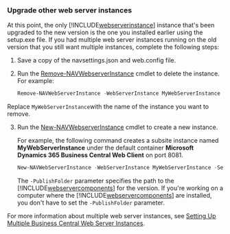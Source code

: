 ### Upgrade other web server instances

At this point, the only [!INCLUDE[webserverinstance](webserverinstance.md)] instance that's been upgraded to the new version is the one you installed earlier using the setup.exe file. If you had multiple web server instances running on the old version that you still want multiple instances, complete the following steps:

1. Save a copy of the navsettings.json and web.config file.
2. Run the [Remove-NAVWebserverInstance](/powershell/module/microsoft.dynamics.nav.management/remove-navwebserverinstance) cmdlet to delete the instance. For example:

   ```powershell
   Remove-NAVWebServerInstance -WebServerInstance MyWebServerInstance
   ```

  Replace `MyWebServerInstance`with the name of the instance you want to remove.

3. Run the [New-NAVWebserverInstance](/powershell/module/microsoft.dynamics.nav.management/new-navwebserverinstance) cmdlet to create a new instance.

   For example, the following command creates a subsite instance named **MyWebServerInstance** under the default container **Microsoft Dynamics 365 Business Central Web Client** on port 8081.

   ```powershell
   New-NAVWebServerInstance -WebServerInstance MyWebServerInstance -Server localhost -ServerInstance $BcServerInstance -SiteDeploymentType SubSite -ContainerSiteName "Microsoft Dynamics 365 Business Central Web Client" -WebSitePort 8081 -PublishFolder "C:\Program Files\Microsoft Dynamics 365 Business Central\BCNNN\Web Client"
   ```

   The `-PublishFolder` parameter specifies the path to the [!INCLUDE[webservercomponents](webservercomponents.md)] for the version. If you're working on a computer where the [!INCLUDE[webservercomponents](webservercomponents.md)] are installed, you don't have to set the `-PublishFolder` parameter.

For more information about multiple web server instances, see [Setting Up Multiple Business Central Web Server Instances](../../deployment/configure-multiple-web-server-instances.md).